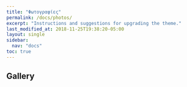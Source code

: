 ```yaml
---
title: "Φωτογραφίες"
permalink: /docs/photos/
excerpt: "Instructions and suggestions for upgrading the theme."
last_modified_at: 2018-11-25T19:38:20-05:00
layout: single
sidebar: 
  nav: "docs"
toc: true
---
```


## Gallery